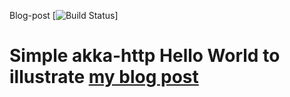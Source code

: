 Blog-post [![Build Status](https://travis-ci.org/mmenestret/blog-post.svg?branch=master)]
# Simple akka-http Hello World to illustrate [my blog post](https://medium.com/@mmenestret/industrialisation-simple-et-rapide-github-travis-heroku-dune-web-application-scala-9dadd6742bd8#.k3n97bg1k) 
